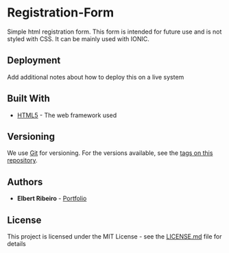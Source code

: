 # Registration-Form
Simple html registration form.
This form is intended for future use and is not styled with CSS.
It can be mainly used with IONIC.


## Deployment

Add additional notes about how to deploy this on a live system

## Built With

* [HTML5](https://developer.mozilla.org/en-US/docs/Web/Guide/HTML/HTML5) - The web framework used


## Versioning

We use [Git](https://git-scm.com/) for versioning. For the versions available, see the [tags on this repository](https://github.com/ElbertRibeiro/Student-Management-System/tags). 

## Authors

* **Elbert Ribeiro** - [Portfolio](http://elbertribeiro.github.io/)

## License

This project is licensed under the MIT License - see the [LICENSE.md](LICENSE.md) file for details

